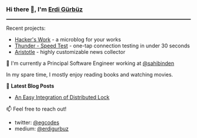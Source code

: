 ### Hi there 👋, I'm [Erdi Gürbüz](https://egcodes.blogspot.com)

<hr style="border:1px solid gray"> </hr>

Recent projects:
- [Hacker's Work](https://hackerswork.com) - a microblog for your works
- [Thunder - Speed Test](https://github.com/egcodes/speed-test) - one-tap connection testing in under 30 seconds
- [Aristotle](https://github.com/egcodes/aristotle) - highly customizable news collector


🔭 I'm currently a Principal Software Engineer working at
[@sahibinden](https://sahibinden.com)

In my spare time, I mostly enjoy reading books and watching movies.


📕 **Latest Blog Posts**
<!-- BLOG-POST-LIST:START -->
- [An Easy Integration of Distributed Lock](https://medium.com/sahibinden-technology/an-easy-integration-of-distributed-lock-4b19a704ce49)
<!-- BLOG-POST-LIST:END -->


📫 Feel free to reach out!
- twitter: [@egcodes](https://twitter.com/egcodes)
- medium: [@erdigurbuz](https://medium.com/@erdigurbuz)

